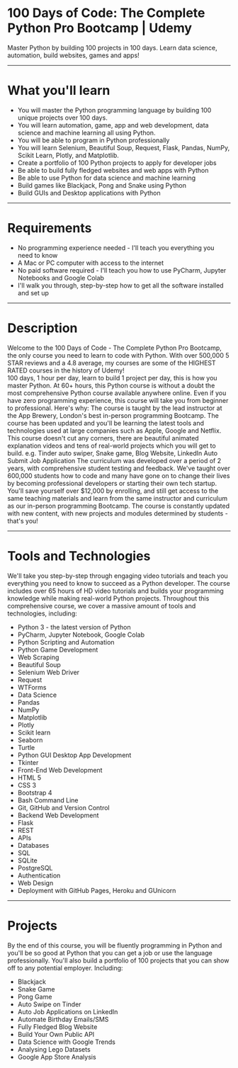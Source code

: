 # 100 Days of Code: The Complete Python Pro Bootcamp | Udemy
Master Python by building 100 projects in 100 days. Learn data science, automation, build websites, games and apps!
**************************************************************************************************************************************************************************************************************************************************************

# What you'll learn
  * You will master the Python programming language by building 100 unique projects over 100 days.
  * You will learn automation, game, app and web development, data science and machine learning all using Python.
  * You will be able to program in Python professionally
  * You will learn Selenium, Beautiful Soup, Request, Flask, Pandas, NumPy, Scikit Learn, Plotly, and Matplotlib.
  * Create a portfolio of 100 Python projects to apply for developer jobs
  * Be able to build fully fledged websites and web apps with Python
  * Be able to use Python for data science and machine learning
  * Build games like Blackjack, Pong and Snake using Python
  * Build GUIs and Desktop applications with Python
**************************************************************************************************************************************************************************************************************************************************************

# Requirements
  * No programming experience needed - I'll teach you everything you need to know
  * A Mac or PC computer with access to the internet
  * No paid software required - I'll teach you how to use PyCharm, Jupyter Notebooks and Google Colab
  * I'll walk you through, step-by-step how to get all the software installed and set up

**************************************************************************************************************************************************************************************************************************************************************

# Description
Welcome to the 100 Days of Code - The Complete Python Pro Bootcamp, the only course you need to learn to code with Python. With over 500,000 5 STAR reviews and a 4.8 average, my courses are some of the HIGHEST RATED courses in the history of Udemy!  
100 days, 1 hour per day, learn to build 1 project per day, this is how you master Python.
At 60+ hours, this Python course is without a doubt the most comprehensive Python course available anywhere online. Even if you have zero programming experience, this course will take you from beginner to professional. Here's why:
The course is taught by the lead instructor at the App Brewery, London's best in-person programming Bootcamp.
The course has been updated and you'll be learning the latest tools and technologies used at large companies such as Apple, Google and Netflix.
This course doesn't cut any corners, there are beautiful animated explanation videos and tens of real-world projects which you will get to build. e.g. Tinder auto swiper, Snake game, Blog Website, LinkedIn Auto Submit Job Application
The curriculum was developed over a period of 2 years, with comprehensive student testing and feedback.
We've taught over 600,000 students how to code and many have gone on to change their lives by becoming professional developers or starting their own tech startup.
You'll save yourself over $12,000 by enrolling, and still get access to the same teaching materials and learn from the same instructor and curriculum as our in-person programming Bootcamp.
The course is constantly updated with new content, with new projects and modules determined by students - that's you!
**************************************************************************************************************************************************************************************************************************************************************

# Tools and Technologies
We'll take you step-by-step through engaging video tutorials and teach you everything you need to know to succeed as a Python developer.
The course includes over 65 hours of HD video tutorials and builds your programming knowledge while making real-world Python projects.
Throughout this comprehensive course, we cover a massive amount of tools and technologies, including:
  * Python 3 - the latest version of Python
  * PyCharm, Jupyter Notebook, Google Colab
  * Python Scripting and Automation
  * Python Game Development
  * Web Scraping
  * Beautiful Soup
  * Selenium Web Driver
  * Request
  * WTForms
  * Data Science
  * Pandas
  * NumPy
  * Matplotlib
  * Plotly
  * Scikit learn
  * Seaborn
  * Turtle
  * Python GUI Desktop App Development
  * Tkinter
  * Front-End Web Development
  * HTML 5
  * CSS 3
  * Bootstrap 4
  * Bash Command Line
  * Git, GitHub and Version Control
  * Backend Web Development
  * Flask
  * REST
  * APIs
  * Databases
  * SQL
  * SQLite
  * PostgreSQL
  * Authentication
  * Web Design
  * Deployment with GitHub Pages, Heroku and GUnicorn
**************************************************************************************************************************************************************************************************************************************************************

# Projects
By the end of this course, you will be fluently programming in Python and you'll be so good at Python that you can get a job or use the language professionally.
You'll also build a portfolio of 100 projects that you can show off to any potential employer. Including:
  * Blackjack
  * Snake Game
  * Pong Game
  * Auto Swipe on Tinder
  * Auto Job Applications on LinkedIn
  * Automate Birthday Emails/SMS
  * Fully Fledged Blog Website
  * Build Your Own Public API
  * Data Science with Google Trends
  * Analysing Lego Datasets
  * Google App Store Analysis
